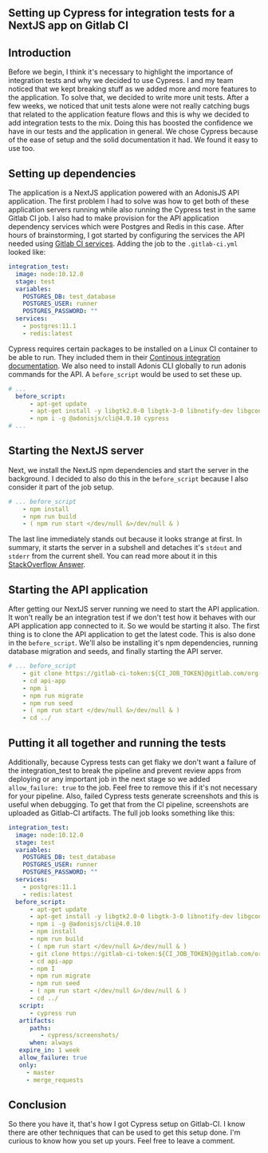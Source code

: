 ## Setting up Cypress for integration tests for a NextJS app on Gitlab CI

## Introduction

Before we begin, I think it's necessary to highlight the importance of integration tests and why we decided to use Cypress. I and my team noticed that we kept breaking stuff as we added more and more features to the application. To solve that, we decided to write more unit tests. After a few weeks, we noticed that unit tests alone were not really catching bugs that related to the application feature flows and this is why we decided to add integration tests to the mix. Doing this has boosted the confidence we have in our tests and the application in general. We chose Cypress because of the ease of setup and the solid documentation it had. We found it easy to use too.

## Setting up dependencies

The application is a NextJS application powered with an AdonisJS API application. The first problem I had to solve was how to get both of these application servers running while also running the Cypress test in the same Gitlab CI job. I also had to make provision for the API application dependency services which were Postgres and Redis in this case. After hours of brainstorming, I got started by configuring the services the API needed using [Gitlab CI services](https://docs.gitlab.com/ee/ci/services/). Adding the job to the `.gitlab-ci.yml` looked like:

```yaml
integration_test:
  image: node:10.12.0
  stage: test
  variables:
    POSTGRES_DB: test_database
    POSTGRES_USER: runner
    POSTGRES_PASSWORD: ""
  services:
    - postgres:11.1
    - redis:latest
```

Cypress requires certain packages to be installed on a Linux CI container to be able to run. They included them in their [Continous integration documentation](https://docs.cypress.io/guides/guides/continuous-integration.html#Advanced-setup). We also need to install Adonis CLI globally to run adonis commands for the API. A `before_script` would be used to set these up.

```yaml
# ...
  before_script:
      - apt-get update
      - apt-get install -y libgtk2.0-0 libgtk-3-0 libnotify-dev libgconf-2-4 libnss3 libxss1 libasound2 libxtst6 xauth xvfb zip unzip
      - npm i -g @adonisjs/cli@4.0.10 cypress
# ...
```

## Starting the NextJS server

Next, we install the NextJS npm dependencies and start the server in the background. I decided to also do this in the `before_script` because I also consider it part of the job setup.

```yaml
# ... before_script
    - npm install
    - npm run build
    - ( npm run start </dev/null &>/dev/null & ) 
```

The last line immediately stands out because it looks strange at first. In summary, it starts the server in a subshell and detaches it's `stdout` and `stderr` from the current shell. You can read more about it in this [StackOverflow Answer](https://unix.stackexchange.com/questions/497207/difference-between-dev-null-21-and-dev-null-dev-null). 

## Starting the API application

After getting our NextJS server running we need to start the API application. It won't really be an integration test if we don't test how it behaves with our API application app connected to it. So we would be starting it also. The first thing is to clone the API application to get the latest code. This is also done in the `before_script`. We'll also be installing it's npm dependencies, running database migration and seeds, and finally starting the API server.

```yaml
# ... before_script
    - git clone https://gitlab-ci-token:${CI_JOB_TOKEN}@gitlab.com/org-name/api-app
    - cd api-app
    - npm i
    - npm run migrate
    - npm run seed
    - ( npm run start </dev/null &>/dev/null & )
    - cd ../
```

## Putting it all together and running the tests

Additionally, because Cypress tests can get flaky we don't want a failure of the integration_test to break the pipeline and prevent review apps from deploying or any important job in the next stage so we added `allow_failure: true` to the job. Feel free to remove this if it's not necessary for your pipeline. Also, failed Cypress tests generate screenshots and this is useful when debugging. To get that from the CI pipeline, screenshots are uploaded as Gitlab-CI artifacts. The full job looks something like this:

```yaml
integration_test:
  image: node:10.12.0
  stage: test
  variables:
    POSTGRES_DB: test_database
    POSTGRES_USER: runner
    POSTGRES_PASSWORD: ""
  services:
    - postgres:11.1
    - redis:latest
  before_script:
      - apt-get update
      - apt-get install -y libgtk2.0-0 libgtk-3-0 libnotify-dev libgconf-2-4 libnss3 libxss1 libasound2 libxtst6 xauth xvfb zip unzip
      - npm i -g @adonisjs/cli@4.0.10
      - npm install
      - npm run build
      - ( npm run start </dev/null &>/dev/null & )
      - git clone https://gitlab-ci-token:${CI_JOB_TOKEN}@gitlab.com/org-name/api-app
      - cd api-app
      - npm I
      - npm run migrate
      - npm run seed
      - ( npm run start </dev/null &>/dev/null & )
      - cd ../
   script:
      - cypress run
   artifacts:
      paths:
         - cypress/screenshots/
      when: always
   expire_in: 1 week
   allow_failure: true
   only:
     - master
     - merge_requests
```

## Conclusion

So there you have it, that's how I got Cypress setup on Gitlab-CI. I know there are other techniques that can be used to get this setup done. I'm curious to know how you set up yours. Feel free to leave a comment.